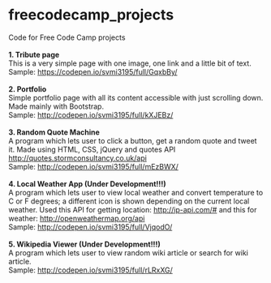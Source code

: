 # freecodecamp_projects
Code for Free Code Camp projects
<br><br>
<b>1. Tribute page</b><br>
This is a very simple page with one image, one link and a little bit of text.<br>
Sample: https://codepen.io/svmi3195/full/GqxbBy/<br><br>
<b>2. Portfolio</b><br>
Simple portfolio page with all its content accessible with just scrolling down. Made mainly with Bootstrap.<br>
Sample: http://codepen.io/svmi3195/full/kXJEBz/ <br><br>
<b>3. Random Quote Machine</b><br>
A program which lets user to click a button, get a random quote and tweet it. Made using HTML, CSS, jQuery and quotes API http://quotes.stormconsultancy.co.uk/api <br>
Sample: http://codepen.io/svmi3195/full/mEzBWX/ <br><br>
<b>4. Local Weather App (Under Development!!!)</b><br>
A program which lets user to view local weather and convert temperature to C or F degrees; a different icon is shown depending on the current local weather. Used this API for getting location: http://ip-api.com/# and this for weather: http://openweathermap.org/api <br>
Sample: http://codepen.io/svmi3195/full/VjqodO/ <br><br>
<b>5. Wikipedia Viewer (Under Development!!!)</b><br>
A program which lets user to view random wiki article or search for wiki article.<br>
Sample: http://codepen.io/svmi3195/full/rLRxXG/ <br><br>
